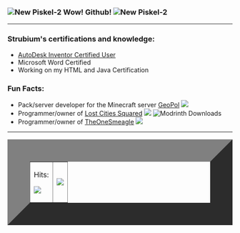 
### ![New Piskel-2](https://github.com/strubium/Strubium/assets/113206902/8bd6c789-c5ce-43ad-ba5b-04e163fe043b) Wow! Github! ![New Piskel-2](https://github.com/strubium/Strubium/assets/113206902/8bd6c789-c5ce-43ad-ba5b-04e163fe043b)
<hr>

### Strubium's certifications and knowledge:
* [AutoDesk Inventor Certified User](https://www.credly.com/badges/dcff007b-d7ac-44f0-a63a-f4d967d3b31b/public_url)
* Microsoft Word Certified
* Working on my HTML and Java Certification 

### Fun Facts:
* Pack/server developer for the Minecraft server [GeoPol](https://www.curseforge.com/minecraft/modpacks/geopol)  <a href="https://www.curseforge.com/minecraft/modpacks/geopol"><img src="https://cf.way2muchnoise.eu/full_geopol_downloads.svg"></a> 
* Programmer/owner of [Lost Cities Squared](https://www.curseforge.com/minecraft/mc-mods/lost-cities-squared)     <a href="https://www.curseforge.com/minecraft/mc-mods/lost-cities-squared"><img src="https://cf.way2muchnoise.eu/full_860162_downloads.svg"></a> ![Modrinth Downloads](https://img.shields.io/modrinth/dt/lost-cities-squared?logo=modrinth)
* Programmer/owner of [TheOneSmeagle](https://www.curseforge.com/minecraft/mc-mods/theonesmeagle)     <a href="https://www.curseforge.com/minecraft/mc-mods/theonesmeagle"><img src="https://cf.way2muchnoise.eu/full_977883_downloads.svg"></a>


<hr>

<table border="50">
  <tr>
    <td>
      <p align="right">
        <p>Hits:</p>
        <img src="https://profile-counter.glitch.me/strubium/count.svg" />
      </p>
    </td>
    <td>
      <img src="https://github-readme-stats.vercel.app/api?username=strubium" />
    </td>
  </tr>
</table>


